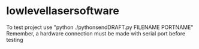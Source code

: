# lowlevellasersoftware
To test project use "python ./pythonsendDRAFT.py FILENAME PORTNAME"
Remember, a hardware connection must be made with serial port before testing
